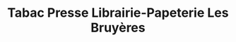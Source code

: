 ---
title: "Tabac Presse Librairie-Papeterie Les Bruyères"
url: /sainte-foy-les-lyon/tabac-presse-librairie-papeterie-les-bruyeres/
shop: fournitures de bureau
---